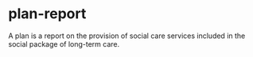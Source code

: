 # plan-report
A plan is a report on the provision of social care services included in the social package of long-term care.
